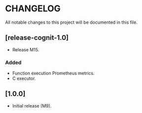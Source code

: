 # CHANGELOG

All notable changes to this project will be documented in this file.

## [release-cognit-1.0]
- Release M15.

### Added

- Function execution Prometheus metrics.
- C executor.

## [1.0.0]
- Initial release (M9).	